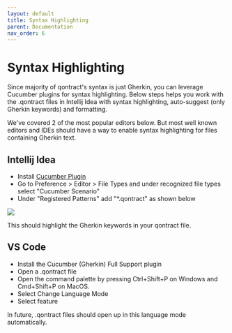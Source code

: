 ```yaml
---
layout: default
title: Syntax Highlighting
parent: Documentation
nav_order: 6
---
```

Syntax Highlighting
===================

Since majority of qontract's syntax is just Gherkin, you can leverage Cucumber plugins for syntax highlighting.
Below steps helps you work with the .qontract files in Intellij Idea with syntax highlighting, auto-suggest (only Gherkin keywords) and formatting.

We've covered 2 of the most popular editors below. But most well known editors and IDEs should have a way to enable syntax highlighting for files containing Gherkin text.

## Intellij Idea
* Install [Cucumber Plugin](https://plugins.jetbrains.com/plugin/7212-cucumber-for-java)
* Go to Preference > Editor > File Types and under recognized file types select "Cucumber Scenario"
* Under "Registered Patterns" add "*.qontract" as shown below

![](/images/ide_setup.jpg)

This should highlight the Gherkin keywords in your qontract file.

## VS Code

* Install the Cucumber (Gherkin) Full Support plugin
* Open a .qontract file
* Open the command palette by pressing Ctrl+Shift+P on Windows and Cmd+Shift+P on MacOS.
* Select Change Language Mode
* Select feature

In future, .qontract files should open up in this language mode automatically.
